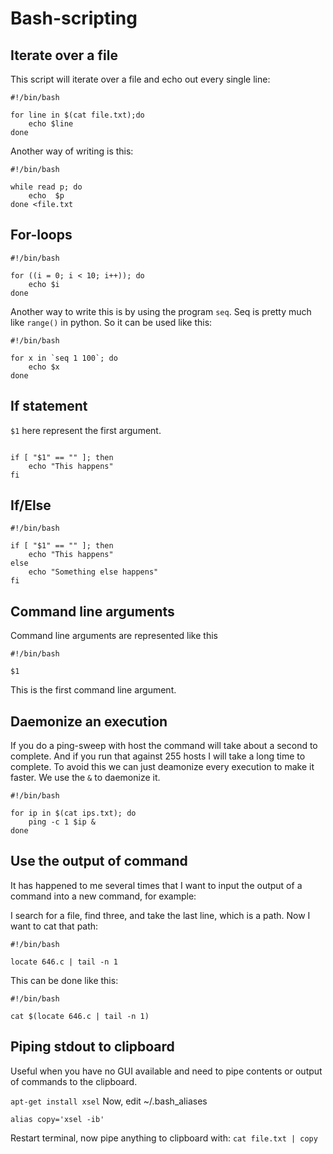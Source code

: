 # Bash-scripting

## Iterate over a file <a id="iterate-over-a-file"></a>

This script will iterate over a file and echo out every single line:

```text
#!/bin/bash

for line in $(cat file.txt);do
    echo $line
done
```

Another way of writing is this:

```text
#!/bin/bash

while read p; do
    echo  $p
done <file.txt
```

## For-loops <a id="for-loops"></a>

```text
#!/bin/bash

for ((i = 0; i < 10; i++)); do
    echo $i
done
```

Another way to write this is by using the program `seq`. Seq is pretty much like `range()` in python. So it can be used like this:

```text
#!/bin/bash

for x in `seq 1 100`; do
    echo $x
done
```

## If statement <a id="if-statement"></a>

`$1` here represent the first argument.

```text

if [ "$1" == "" ]; then
    echo "This happens"
fi
```

## If/Else <a id="ifelse"></a>

```text
#!/bin/bash

if [ "$1" == "" ]; then
    echo "This happens"
else
    echo "Something else happens"
fi
```

## Command line arguments <a id="command-line-arguments"></a>

Command line arguments are represented like this

```text
#!/bin/bash

$1
```

This is the first command line argument.

## Daemonize an execution <a id="daemonize-an-execution"></a>

If you do a ping-sweep with host the command will take about a second to complete. And if you run that against 255 hosts I will take a long time to complete. To avoid this we can just deamonize every execution to make it faster. We use the `&` to daemonize it.

```text
#!/bin/bash

for ip in $(cat ips.txt); do
    ping -c 1 $ip &
done
```

## Use the output of command <a id="use-the-output-of-command"></a>

It has happened to me several times that I want to input the output of a command into a new command, for example:

I search for a file, find three, and take the last line, which is a path. Now I want to cat that path:

```text
#!/bin/bash

locate 646.c | tail -n 1
```

This can be done like this:

```text
#!/bin/bash

cat $(locate 646.c | tail -n 1)
```

## Piping stdout to clipboard 

Useful when you have no GUI available and need to pipe contents or output of commands to the clipboard.

`apt-get install xsel`
Now, edit ~/.bash_aliases
```
alias copy='xsel -ib'
```
Restart terminal, now pipe anything to clipboard with:
`cat file.txt | copy`


